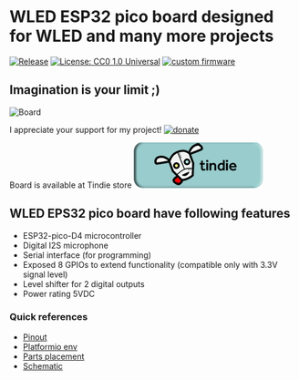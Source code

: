 # WLED ESP32 pico board designed for WLED and many more projects

[![Release](https://img.shields.io/github/v/release/srg74/WLED-ESP32-pico?style=flat-square)](https://img.shields.io/github/v/release/srg74/WLED-ESP32-pico)
[![License: CC0 1.0 Universal](https://img.shields.io/badge/License-CC%201.0-blue?style=flat-square)](https://creativecommons.org/publicdomain/zero/1.0/)
[![custom firmware](https://img.shields.io/static/v1?label=Custom&message=firmware&color=blue&style=flat-square)](https://github.com/srg74/WLED-ESP32-pico)

## Imagination is your limit ;)

![Board](https://github.com/srg74/WLED-ESP32-dev-board/blob/main/Resources/images/Pico-v1-3.jpg)

I appreciate your support for my project! [![donate](https://www.paypalobjects.com/en_US/i/btn/btn_donateCC_LG.gif)](https://www.paypal.com/donate/?hosted_button_id=VU7L89Z2RR7S4)

Board is available at Tindie store [![tindie](https://github.com/srg74/WLED-ESP32-pico/blob/main/images/tindie-logo@2x.png)](https://www.tindie.com/products/27056/)

## WLED EPS32 pico board have following features

- ESP32-pico-D4 microcontroller
- Digital I2S microphone
- Serial interface (for programming)
- Exposed 8 GPIOs to extend functionality (compatible only with 3.3V signal level)
- Level shifter for 2 digital outputs
- Power rating 5VDC

### Quick references

- [Pinout](https://github.com/srg74/WLED-ESP32-pico/blob/main/Resources/Pico-v1-pinout.pdf)
- [Platformio env](https://github.com/srg74/WLED-ESP32-pico/blob/main/Platformio_env.md)
- [Parts placement](https://github.com/srg74/WLED-ESP32-pico/blob/main/images/ESP32-pico_v1.png)
- [Schematic](https://github.com/srg74/WLED-ESP32-dev-board/blob/main/images/Schematic.pdf)
